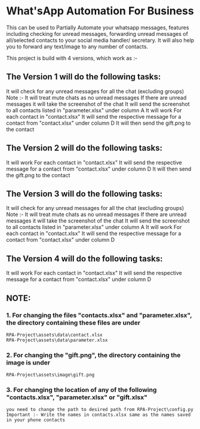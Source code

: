 # What'sApp Automation For Business
 
This can be used to Partially Automate your whatsapp messages, features including checking for 
unread messages, forwarding unread messages of all/selected contacts to your social media handler/
secretary. 
It will also help you to forward any text/image to any number of contacts.
 
This project is build with 4 versions, which work as :- 

## The Version 1 will do the following tasks:
  It will check for any unread messages for all the chat (excluding groups)
  Note :- It will treat mute chats as no unread messages
  If there are unread messages it will take the screenshot of the chat
  It will send the screenshot to all contacts listed in "parameter.xlsx" under column A
  It will work For each contact in "contact.xlsx"
  It will send the respective message for a contact from "contact.xlsx" under column D
  It will then send the gift.png to the contact

## The Version 2 will do the following tasks:
  It will work For each contact in "contact.xlsx"
  It will send the respective message for a contact from "contact.xlsx" under column D
  It will then send the gift.png to the contact

## The Version 3 will do the following tasks:
  It will check for any unread messages for all the chat (excluding groups)
  Note :- It will treat mute chats as no unread messages
  If there are unread messages it will take the screenshot of the chat
  It will send the screenshot to all contacts listed in "parameter.xlsx" under column A
  It will work For each contact in "contact.xlsx"
  It will send the respective message for a contact from "contact.xlsx" under column D

## The Version 4 will do the following tasks:
  It will work For each contact in "contact.xlsx"
  It will send the respective message for a contact from "contact.xlsx" under column D

## NOTE: 
### 1. For changing the files "contacts.xlsx" and "parameter.xlsx", the directory containing these files are under 
	RPA-Project\assets\data\contact.xlsx
	RPA-Project\assets\data\parameter.xlsx

### 2. For changing the "gift.png", the directory containing the image is under
	RPA-Project\assets\image\gift.png

### 3. For changing the location of any of the following "contacts.xlsx", "parameter.xlsx" or "gift.xlsx"
	you need to change the path to desired path from RPA-Project\config.py
    Important :- Write the names in contacts.xlsx same as the names saved in your phone contacts
